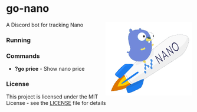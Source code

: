 # go-nano
<img src="assets/go-nano.png" align="right" height="200" />

A Discord bot for tracking Nano

### Running

### Commands

* **?go price** - Show nano price

### License
This project is licensed under the MIT License - see the [LICENSE](LICENSE) file for details
